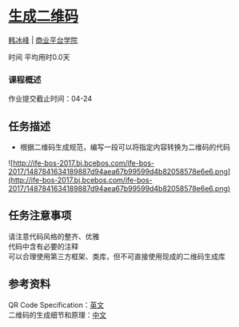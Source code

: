 # [生成二维码](http://ife.baidu.com/course/detail/id/82)

[韩冰峰](http://ife.baidu.com/mentor/detail/id/4) | [商业平台学院](http://ife.baidu.com/college/detail/id/5)

时间  平均用时0.0天

### 课程概述

作业提交截止时间：04-24

## 任务描述

* 根据二维码生成规范，编写一段可以将指定内容转换为二维码的代码

![http://ife-bos-2017.bj.bcebos.com/ife-bos-2017/1487841634189887d94aea67b99599d4b82058578e6e6.png](http://ife-bos-2017.bj.bcebos.com/ife-bos-2017/1487841634189887d94aea67b99599d4b82058578e6e6.png)

## 任务注意事项

请注意代码风格的整齐、优雅<br />
代码中含有必要的注释<br />
可以合理使用第三方框架、类库，但不可直接使用现成的二维码生成库<br />

## 参考资料

QR Code Specification：[英文](http://www.swisseduc.ch/informatik/theoretische_informatik/qr_codes/docs/qr_standard.pdf)<br />
二维码的生成细节和原理：[中文](http://coolshell.cn/articles/10590.html)<br />